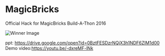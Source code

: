 # MagicBricks
Official Hack for MagicBricks Build-A-Thon 2016

![Winner Image](https://drive.google.com/file/d/1bOZZQGwm_CWGhBEQIhJnp0BRJE3jpITi/view?usp=sharing)

ppt: https://drive.google.com/open?id=0BztFESDzrNQjX3h1NDF6ZlM1d00
Demo video:https://youtu.be/-dxreMF-lNk
